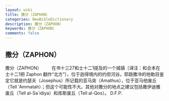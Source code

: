 ```yaml
---
layout: wiki
title: 撒分（ZAPHON）
categories: NewBibleDictionary
description: 撒分（ZAPHON）
keywords: 撒分（ZAPHON）
comments: false
---
```


## 撒分（ZAPHON）



撒分（ZAPHON）
　　在书十三27和士十二1提及的一个城镇〔译注：和合本在士十二1把 Zaphon 翻作“北方”〕，位于迦得境内的约但河谷。耶路撒冷的他勒目鉴定它就是约瑟夫（Josephus）所记载的亚马突（Amathus），位于亚马他废丘（Tell
'Ammatah）；但这个可能性不大。其他对撒分的地点之建议包括撒伊迪雅废丘（Tell al-Sa`idiya）和库斯废丘（Tell al-Qos）。
D.F.P.




